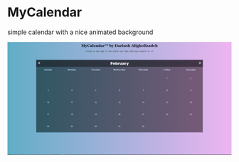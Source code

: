 # MyCalendar
simple calendar with a nice animated background

![](https://github.com/Hsuirad/MyCalendar/blob/master/buhtig.png)
